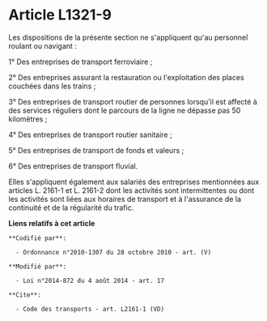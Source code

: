 # Article L1321-9

Les dispositions de la présente section ne s'appliquent qu'au personnel roulant ou navigant : 

1° Des entreprises de transport ferroviaire ; 

2° Des entreprises assurant la restauration ou l'exploitation des places couchées dans les trains ; 

3° Des entreprises de transport routier de personnes lorsqu'il est affecté à des services réguliers dont le parcours de la
ligne ne dépasse pas 50 kilomètres ; 

4° Des entreprises de transport routier sanitaire ; 

5° Des entreprises de transport de fonds et valeurs ; 

6° Des entreprises de transport fluvial. 

Elles s'appliquent également aux salariés des entreprises mentionnées aux articles L. 2161-1 et L. 2161-2 dont les activités
sont intermittentes ou dont les activités sont liées aux horaires de transport et à l'assurance de la continuité et de la
régularité du trafic.

**Liens relatifs à cet article**

	**Codifié par**:

	  - Ordonnance n°2010-1307 du 28 octobre 2010 - art. (V)

	**Modifié par**:

	  - Loi n°2014-872 du 4 août 2014 - art. 17

	**Cite**:

	  - Code des transports - art. L2161-1 (VD)
